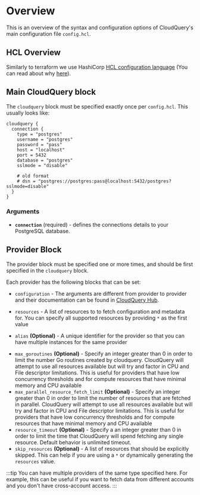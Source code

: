 # Overview

This is an overview of the syntax and configuration options of CloudQuery's main configuration file `config.hcl`.

## HCL Overview

Similarly to terraform we use HashiCorp [HCL configuration language](https://github.com/hashicorp/hcl) (You can read about why [here](https://github.com/hashicorp/hcl#why)).

## Main CloudQuery block

The `cloudquery` block must be specified exactly once per `config.hcl`. This usually looks like:

```hcl
cloudquery {
  connection {
    type = "postgres"
    username = "postgres"
    password = "pass"
    host = "localhost"
    port = 5432
    database = "postgres"
    sslmode = "disable"

    # old format
    # dsn = "postgres://postgres:pass@localhost:5432/postgres?sslmode=disable"
  } 
}
```

### Arguments

* **`connection`** (required) - defines the connections details to your PostgreSQL database.

## Provider Block

The provider block must be specified one or more times, and should be first specified in the `cloudquery` block.

Each provider has the following blocks that can be set: 

* `configuration` - The arguments are different from provider to provider and their documentation can be found in [CloudQuery Hub](https://hub.cloudquery.io).

* `resources` - A list of resources to to fetch configuration and metadata for. You can specify all supported resources by providing `*` as the first value
* `alias` **(Optional)** - A unique identifier for the provider so that you can have multiple instances for the same provider
<!-- * `env` **(Optional)** -  -->
* `max_goroutines` **(Optional)** - Specify an integer greater than 0 in order to limit the number Go routines created by cloudquery. CloudQuery will attempt to use all resources available but will try and factor in CPU and File descriptor limitations. This is useful for providers that have low concurrency thresholds and for compute resources that have minimal memory and CPU available
* `max_parallel_resource_fetch_limit` **(Optional)** - Specify an integer greater than 0 in order to limit the number of resources that are fetched in parallel. CloudQuery will attempt to use all resources available but will try and factor in CPU and File descriptor limitations. This is useful for providers that have low concurrency thresholds and for compute resources that have minimal memory and CPU available
* `resource_timeout` **(Optional)** - Specify a an integer greater than 0 in order to limit the time that CloudQuery will spend fetching any single resource. Default behavior is unlimited timeout.
* `skip_resources` **(Optional)** - A list of resources that should be explicitly skipped. This can help if you are using a `*` or dynamically generating the `resources` value.

:::tip
You can have multiple providers of the same type specified here. For example, this can be useful if you want to fetch data from different accounts and you don't have cross-account access.
:::
